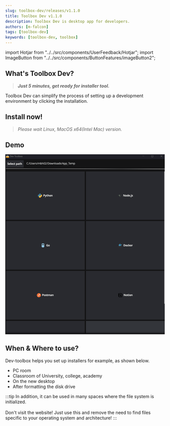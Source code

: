 ```yaml
---
slug: toolbox-dev/releases/v1.1.0
title: Toolbox Dev v1.1.0
description: Toolbox Dev is desktop app for developers.
authors: [m-falcon]
tags: [toolbox-dev]
keywords: [toolbox-dev, toolbox]
---
```


import Hotjar from "../../src/components/UserFeedback/Hotjar";
import ImageButton from "../../src/components/ButtonFeatures/imageButton2";

## What's Toolbox Dev?
> **_Just 5 minutes, get ready for installer tool._**

Toolbox Dev can simplify the process of setting up a development environment by clicking the installation.

## Install now!

<ImageButton/>

> _Please wait Linux, MacOS x64(Intel Mac) version._

## Demo
![Dev Toolbox demo](/img/toolbox_demo/v1.0.0.gif)


## When & Where to use?
Dev-toolbox helps you set up installers for example, as shown below.
- PC room
- Classroom of University, college, academy
- On the new desktop
- After formatting the disk drive

:::tip
In addition, it can be used in many spaces where the file system is initialized. <br></br>
Don't visit the website! Just use this and remove the need to find files specific to your operating system and architecture!
:::
